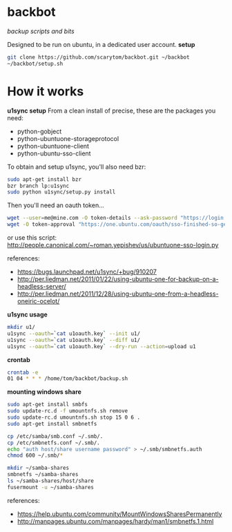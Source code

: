 backbot
=======
_backup scripts and bits_

Designed to be run on ubuntu, in a dedicated user account.
__setup__
```bash
git clone https://github.com/scarytom/backbot.git ~/backbot
~/backbot/setup.sh
```

How it works
============

__u1sync setup__
From a clean install of precise, these are the packages you need:
  * python-gobject
  * python-ubuntuone-storageprotocol
  * python-ubuntuone-client
  * python-ubuntu-sso-client

To obtain and setup u1sync, you'll also need bzr:
```bash
sudo apt-get install bzr
bzr branch lp:u1sync
sudo python u1sync/setup.py install
```

Then you'll need an oauth token...
```bash
wget --user=me@mine.com -O token-details --ask-password "https://login.ubuntu.com/api/1.0/authentications?ws.op=authenticate&token_name=Ubuntu%20One%20@%20$(hostname)"
wget -O token-approval "https://one.ubuntu.com/oauth/sso-finished-so-get-tokens/me%40mine.com"
```

or use this script: http://people.canonical.com/~roman.yepishev/us/ubuntuone-sso-login.py

references:
 * https://bugs.launchpad.net/u1sync/+bug/910207
 * http://per.liedman.net/2011/01/22/using-ubuntu-one-for-backup-on-a-headless-server/
 * http://per.liedman.net/2011/12/28/using-ubuntu-one-from-a-headless-oneiric-ocelot/

__u1sync usage__
```bash
mkdir u1/
u1sync --oauth=`cat u1oauth.key` --init u1/
u1sync --oauth=`cat u1oauth.key` --diff u1/
u1sync --oauth=`cat u1oauth.key` --dry-run --action=upload u1
```
__crontab__
```bash
crontab -e
01 04 * * * /home/tom/backbot/backup.sh
```

__mounting windows share__
```bash
sudo apt-get install smbfs
sudo update-rc.d -f umountnfs.sh remove
sudo update-rc.d umountnfs.sh stop 15 0 6 .
sudo apt-get install smbnetfs

cp /etc/samba/smb.conf ~/.smb/.
cp /etc/smbnetfs.conf ~/.smb/.
echo "auth host/share username password" > ~/.smb/smbnetfs.auth
chmod 600 ~/.smb/*

mkdir ~/samba-shares
smbnetfs ~/samba-shares
ls ~/samba-shares/host/share
fusermount -u ~/samba-shares
```
references:
 * https://help.ubuntu.com/community/MountWindowsSharesPermanently
 * http://manpages.ubuntu.com/manpages/hardy/man1/smbnetfs.1.html
